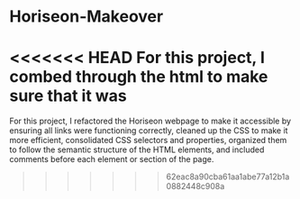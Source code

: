 # Horiseon-Makeover
<<<<<<< HEAD
For this project, I combed through the html to make sure that it was 
=======
For this project, I refactored the Horiseon webpage to make it accessible by ensuring all links were functioning correctly, cleaned up the CSS to make it more efficient, consolidated CSS selectors and properties, organized them to follow the semantic structure of the HTML elements, and included comments before each element or section of the page. 
>>>>>>> 62eac8a90cba61aa1abe77a12b1a0882448c908a
